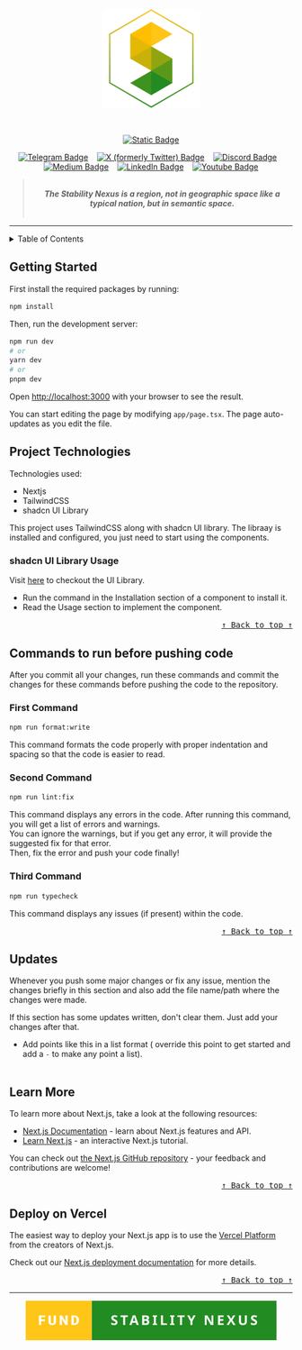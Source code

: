 <!-- Don't delete it -->
<div name="readme-top"></div>

<!-- Organization Logo -->
<div align="center">
  <img alt="Stability Nexus" src="public/readme-assets/logo.png" width="175">
</div>

&nbsp;

<!-- Organization Name -->
<div align="center">

[![Static Badge](https://img.shields.io/badge/Stability-Nexus-228B22?style=for-the-badge&labelColor=FFC517)](https://stability.nexus/)

</div>

<!-- Organization/Project Social Handles -->
<p align="center">
<!-- Telegram -->
<a href="https://t.me/StabilityNexus">
<img src="https://img.shields.io/badge/Telegram-black?style=flat&logo=telegram&logoColor=white&logoSize=auto&color=24A1DE" alt="Telegram Badge"/></a>
&nbsp;&nbsp;
<!-- X (formerly Twitter) -->
<a href="https://x.com/StabilityNexus">
<img src="https://img.shields.io/twitter/follow/StabilityNexus" alt="X (formerly Twitter) Badge"/></a>
&nbsp;&nbsp;
<!-- Discord -->
<a href="https://discord.gg/YzDKeEfWtS">
<img src="https://img.shields.io/discord/995968619034984528?style=flat&logo=discord&logoColor=white&logoSize=auto&label=Discord&labelColor=5865F2&color=57F287" alt="Discord Badge"/></a>
&nbsp;&nbsp;
<!-- Medium -->
<a href="https://news.stability.nexus/">
  <img src="https://img.shields.io/badge/Medium-black?style=flat&logo=medium&logoColor=black&logoSize=auto&color=white" alt="Medium Badge"></a>
&nbsp;&nbsp;
<!-- LinkedIn -->
<a href="https://linkedin.com/company/stability-nexus">
  <img src="https://img.shields.io/badge/LinkedIn-black?style=flat&logo=LinkedIn&logoColor=white&logoSize=auto&color=0A66C2" alt="LinkedIn Badge"></a>
&nbsp;&nbsp;
<!-- Youtube -->
<a href="https://www.youtube.com/@StabilityNexus">
  <img src="https://img.shields.io/youtube/channel/subscribers/UCZOG4YhFQdlGaLugr_e5BKw?style=flat&logo=youtube&logoColor=white&logoSize=auto&labelColor=FF0000&color=FF0000" alt="Youtube Badge"></a>
</p>

<!-- Project core values and objective -->
<blockquote align="center">
  <div>&nbsp;</div>
  <strong>
  <em>The Stability Nexus is a region, not in geographic space like a typical nation, but in semantic space.</em>
  </strong>
  <div>&nbsp;</div>
</blockquote>

---

<!-- Table of Contents -->
<details>
  <summary>Table of Contents</summary>
  <ul>
    <li><a href="#getting-started"> ➤ Getting Started</a></li>
    <!-- Don't delete it -->
    <li>
      <a href="#project-technologies"> ➤ Project Technologies</a>
      <ul>
        <li><a href="#shadcn-ui-library-usage"> ➤ shadcn UI Library Usage</a></li>
      </ul>
    </li>
    <li>
      <a href="#commands-to-run-before-pushing-code"> ➤ Commands to run before pushing code</a>
      <ul>
        <li><a href="#first-command"> ➤ First Command</a></li>
        <li><a href="#second-command"> ➤ Second Command</a></li>
        <li><a href="#third-command"> ➤ Third Command</a></li>
      </ul>
    </li>
    <li><a href="#updates"> ➤ Updates</a></li>
    <li><a href="#learn-more"> ➤ Learn More</a></li>
    <li><a href="#deploy-on-vercel"> ➤ Deploy on Vercel</a></li>
    <!-- Don't delete it -->
    <li><a href="#fund"> ➤ Fund Stability Nexus</a></li>
  </ul>
</details>

<!-- Project Description (Start from here) -->
## **Getting Started**

First install the required packages by running:

```bash
npm install
```

Then, run the development server:

```bash
npm run dev
# or
yarn dev
# or
pnpm dev
```

Open [http://localhost:3000](http://localhost:3000) with your browser to see the result.

You can start editing the page by modifying `app/page.tsx`. The page auto-updates as you edit the file.

## **Project Technologies**

Technologies used:

- Nextjs
- TailwindCSS
- shadcn UI Library
  <br />

This project uses TailwindCSS along with shadcn UI library.
The libraay is installed and configured, you just need to start using the components. <br />

### **shadcn UI Library Usage** <br />

Visit [here](https://ui.shadcn.com/) to checkout the UI Library. <br />

- Run the command in the Installation section of a component to install it.
- Read the Usage section to implement the component.
<!-- Use Back Button after each section -->
<div align="right"><kbd><a href="#readme-top">↑ Back to top ↑</a></kbd></div>

## **Commands to run before pushing code**

After you commit all your changes, run these commands and commit the changes for these commands before pushing the code to the repository.

### **First Command**

```bash
npm run format:write
```

This command formats the code properly with proper indentation and spacing so that the code is easier to read.

### **Second Command**

```bash
npm run lint:fix
```

This command displays any errors in the code. After running this command, you will get a list of errors and warnings. <br />
You can ignore the warnings, but if you get any error, it will provide the suggested fix for that error. <br />
Then, fix the error and push your code finally!

### **Third Command**

```bash
npm run typecheck
```

This command displays any issues (if present) within the code.
<!-- Use Back Button after each section -->
<div align="right"><kbd><a href="#readme-top">↑ Back to top ↑</a></kbd></div>

## **Updates**

Whenever you push some major changes or fix any issue, mention the changes briefly in this section and also add the file name/path where the changes were made. <br/>

If this section has some updates written, don't clear them. Just add your changes after that.

- Add points like this in a list format ( override this point to get started and add a `-` to make any point a list).
  <br/>
  <br/>

## **Learn More**

To learn more about Next.js, take a look at the following resources:

- [Next.js Documentation](https://nextjs.org/docs) - learn about Next.js features and API.
- [Learn Next.js](https://nextjs.org/learn) - an interactive Next.js tutorial.

You can check out [the Next.js GitHub repository](https://github.com/vercel/next.js/) - your feedback and contributions are welcome!

<!-- Use Back Button after each section -->
<div align="right"><kbd><a href="#readme-top">↑ Back to top ↑</a></kbd></div>

## **Deploy on Vercel**

The easiest way to deploy your Next.js app is to use the [Vercel Platform](https://vercel.com/new?utm_medium=default-template&filter=next.js&utm_source=create-next-app&utm_campaign=create-next-app-readme) from the creators of Next.js.

Check out our [Next.js deployment documentation](https://nextjs.org/docs/deployment) for more details.


<!-- Use Back Button after each section -->
<div align="right"><kbd><a href="#readme-top">↑ Back to top ↑</a></kbd></div>

---

<!-- Don't delete it -->
<!-- Funding Badge -->
<div align="center" name="fund">
<a href="https://docs.stability.nexus/about-us/fund-us"><img src="public/readme-assets/fund-badge.svg" alt="Fund Stability Nexus Badge"/></a>
</div>
